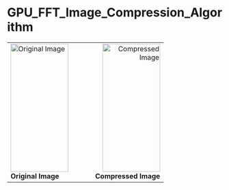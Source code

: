 # GPU_FFT_Image_Compression_Algorithm


<table width="100%">
  <tr>
    <td align="left" width="50%">
      <img alt="Original Image" width="90%" height="300px" src="https://github.com/user-attachments/assets/7913219c-9957-43fc-becb-dbf65e77cc05"><br>
      <b>Original Image</b>
    </td>
    <td align="right" width="70%">
      <img alt="Compressed Image" width="90%" height="300px" src="https://github.com/user-attachments/assets/d82269eb-fe92-4357-b816-803ce49ae81b"><br>
      <b>Compressed Image</b>
    </td>
  </tr>
</table>
